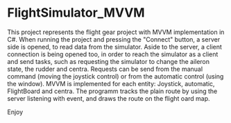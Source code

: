 # FlightSimulator_MVVM

This project represents the flight gear project with MVVM implementation in C#.
When running the project and pressing the "Connect" button, a server side is opened, to read data from the simulator.
Aside to the server, a client connection is being opened too, in order to reach the simulator as a client and send tasks,
such as requesting the simulator to change the aileron state, the rudder and centra. 
Requests can be send from the manual command (moving the joystick control) or from the automatic control (using the window).
MVVM is implemented for each entity: Joystick, automatic, FlightBoard and centra.
The programm tracks the plain route by using the server listening with event, and draws the route on the flight oard map.

Enjoy
